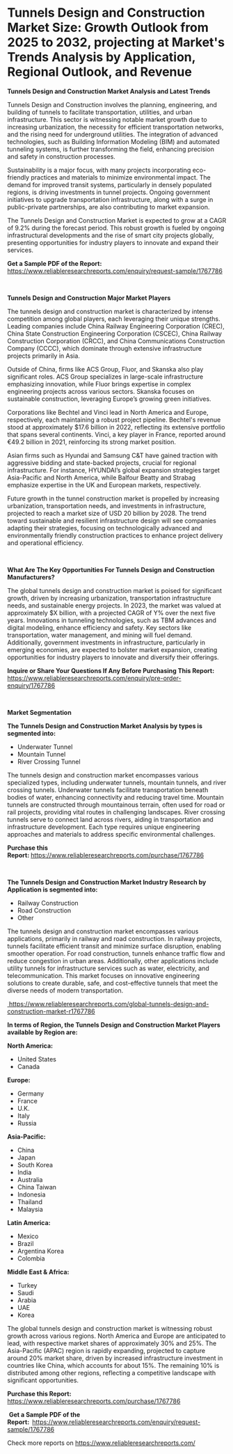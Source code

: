<p><h1>Tunnels Design and Construction Market Size: Growth Outlook from 2025 to 2032, projecting at Market's Trends Analysis by Application, Regional Outlook, and Revenue</h1></p><p><strong>Tunnels Design and Construction Market Analysis and Latest Trends</strong></p>
<p><p>Tunnels Design and Construction involves the planning, engineering, and building of tunnels to facilitate transportation, utilities, and urban infrastructure. This sector is witnessing notable market growth due to increasing urbanization, the necessity for efficient transportation networks, and the rising need for underground utilities. The integration of advanced technologies, such as Building Information Modeling (BIM) and automated tunneling systems, is further transforming the field, enhancing precision and safety in construction processes.</p><p>Sustainability is a major focus, with many projects incorporating eco-friendly practices and materials to minimize environmental impact. The demand for improved transit systems, particularly in densely populated regions, is driving investments in tunnel projects. Ongoing government initiatives to upgrade transportation infrastructure, along with a surge in public-private partnerships, are also contributing to market expansion.</p><p>The Tunnels Design and Construction Market is expected to grow at a CAGR of 9.2% during the forecast period. This robust growth is fueled by ongoing infrastructural developments and the rise of smart city projects globally, presenting opportunities for industry players to innovate and expand their services.</p></p>
<p><strong>Get a Sample PDF of the Report:&nbsp;</strong> <a href="https://www.reliableresearchreports.com/enquiry/request-sample/1767786?utm_campaign=2788&utm_medium=2&utm_source=Github&utm_content=ia&utm_term=11032025&utm_id=tunnels-design-and-construction">https://www.reliableresearchreports.com/enquiry/request-sample/1767786</a></p>
<p>&nbsp;</p>
<p><strong>Tunnels Design and Construction Major Market Players</strong></p>
<p><p>The tunnels design and construction market is characterized by intense competition among global players, each leveraging their unique strengths. Leading companies include China Railway Engineering Corporation (CREC), China State Construction Engineering Corporation (CSCEC), China Railway Construction Corporation (CRCC), and China Communications Construction Company (CCCC), which dominate through extensive infrastructure projects primarily in Asia.</p><p>Outside of China, firms like ACS Group, Fluor, and Skanska also play significant roles. ACS Group specializes in large-scale infrastructure emphasizing innovation, while Fluor brings expertise in complex engineering projects across various sectors. Skanska focuses on sustainable construction, leveraging Europe’s growing green initiatives.</p><p>Corporations like Bechtel and Vinci lead in North America and Europe, respectively, each maintaining a robust project pipeline. Bechtel's revenue stood at approximately $17.6 billion in 2022, reflecting its extensive portfolio that spans several continents. Vinci, a key player in France, reported around €49.2 billion in 2021, reinforcing its strong market position.</p><p>Asian firms such as Hyundai and Samsung C&T have gained traction with aggressive bidding and state-backed projects, crucial for regional infrastructure. For instance, HYUNDAI’s global expansion strategies target Asia-Pacific and North America, while Balfour Beatty and Strabag emphasize expertise in the UK and European markets, respectively.</p><p>Future growth in the tunnel construction market is propelled by increasing urbanization, transportation needs, and investments in infrastructure, projected to reach a market size of USD 20 billion by 2028. The trend toward sustainable and resilient infrastructure design will see companies adapting their strategies, focusing on technologically advanced and environmentally friendly construction practices to enhance project delivery and operational efficiency.</p></p>
<p>&nbsp;</p>
<p><strong>What Are The Key Opportunities For Tunnels Design and Construction Manufacturers?</strong></p>
<p><p>The global tunnels design and construction market is poised for significant growth, driven by increasing urbanization, transportation infrastructure needs, and sustainable energy projects. In 2023, the market was valued at approximately $X billion, with a projected CAGR of Y% over the next five years. Innovations in tunneling technologies, such as TBM advances and digital modeling, enhance efficiency and safety. Key sectors like transportation, water management, and mining will fuel demand. Additionally, government investments in infrastructure, particularly in emerging economies, are expected to bolster market expansion, creating opportunities for industry players to innovate and diversify their offerings.</p></p>
<p><strong>Inquire or Share Your Questions If Any Before Purchasing This Report:</strong> <a href="https://www.reliableresearchreports.com/enquiry/pre-order-enquiry/1767786?utm_campaign=2788&utm_medium=2&utm_source=Github&utm_content=ia&utm_term=11032025&utm_id=tunnels-design-and-construction">https://www.reliableresearchreports.com/enquiry/pre-order-enquiry/1767786</a></p>
<p>&nbsp;</p>
<p><strong>Market Segmentation</strong></p>
<p><strong>The Tunnels Design and Construction Market Analysis by types is segmented into:</strong></p>
<p><ul><li>Underwater Tunnel</li><li>Mountain Tunnel</li><li>River Crossing Tunnel</li></ul></p>
<p><p>The tunnels design and construction market encompasses various specialized types, including underwater tunnels, mountain tunnels, and river crossing tunnels. Underwater tunnels facilitate transportation beneath bodies of water, enhancing connectivity and reducing travel time. Mountain tunnels are constructed through mountainous terrain, often used for road or rail projects, providing vital routes in challenging landscapes. River crossing tunnels serve to connect land across rivers, aiding in transportation and infrastructure development. Each type requires unique engineering approaches and materials to address specific environmental challenges.</p></p>
<p><strong>Purchase this Report:&nbsp;</strong><a href="https://www.reliableresearchreports.com/purchase/1767786?utm_campaign=2788&utm_medium=2&utm_source=Github&utm_content=ia&utm_term=11032025&utm_id=tunnels-design-and-construction">https://www.reliableresearchreports.com/purchase/1767786</a></p>
<p>&nbsp;</p>
<p><strong>The Tunnels Design and Construction Market Industry Research by Application is segmented into:</strong></p>
<p><ul><li>Railway Construction</li><li>Road Construction</li><li>Other</li></ul></p>
<p><p>The tunnels design and construction market encompasses various applications, primarily in railway and road construction. In railway projects, tunnels facilitate efficient transit and minimize surface disruption, enabling smoother operation. For road construction, tunnels enhance traffic flow and reduce congestion in urban areas. Additionally, other applications include utility tunnels for infrastructure services such as water, electricity, and telecommunication. This market focuses on innovative engineering solutions to create durable, safe, and cost-effective tunnels that meet the diverse needs of modern transportation.</p></p>
<p><a href="https://www.reliableresearchreports.com/global-tunnels-design-and-construction-market-r1767786?utm_campaign=2788&utm_medium=2&utm_source=Github&utm_content=ia&utm_term=11032025&utm_id=tunnels-design-and-construction">&nbsp;https://www.reliableresearchreports.com/global-tunnels-design-and-construction-market-r1767786</a></p>
<p><strong>In terms of Region, the Tunnels Design and Construction Market Players available by Region are:</strong></p>
<p>
    <p> <strong> North America: </strong>
        <ul>
            <li>United States</li>
            <li>Canada</li>
        </ul>
        </p> 
    <p> <strong> Europe: </strong>
        <ul>
            <li>Germany</li>
            <li>France</li>
            <li>U.K.</li>
            <li>Italy</li>
            <li>Russia</li>
        </ul>
        </p> 
    <p> <strong> Asia-Pacific: </strong>
        <ul>
            <li>China</li>
            <li>Japan</li>
            <li>South Korea</li>
            <li>India</li>
            <li>Australia</li>
            <li>China Taiwan</li>
            <li>Indonesia</li>
            <li>Thailand</li>
            <li>Malaysia</li>
        </ul>
        </p> 
    <p> <strong> Latin America: </strong>
        <ul>
            <li>Mexico</li>
            <li>Brazil</li>
            <li>Argentina Korea</li>
            <li>Colombia</li>
        </ul>
        </p> 
    <p> <strong> Middle East & Africa: </strong>
        <ul>
            <li>Turkey</li>
            <li>Saudi</li>
            <li>Arabia</li>
            <li>UAE</li>
            <li>Korea</li>
        </ul>
    </p>
    </p>
<p><p>The global tunnels design and construction market is witnessing robust growth across various regions. North America and Europe are anticipated to lead, with respective market shares of approximately 30% and 25%. The Asia-Pacific (APAC) region is rapidly expanding, projected to capture around 20% market share, driven by increased infrastructure investment in countries like China, which accounts for about 15%. The remaining 10% is distributed among other regions, reflecting a competitive landscape with significant opportunities.</p></p>
<p><strong>Purchase this Report: </strong><a href="https://www.reliableresearchreports.com/purchase/1767786?utm_campaign=2788&utm_medium=2&utm_source=Github&utm_content=ia&utm_term=11032025&utm_id=tunnels-design-and-construction">https://www.reliableresearchreports.com/purchase/1767786</a></p>
<p>&nbsp;<strong>Get a Sample PDF of the Report:&nbsp;&nbsp;</strong><a href="https://www.reliableresearchreports.com/enquiry/request-sample/1767786?utm_campaign=2788&utm_medium=2&utm_source=Github&utm_content=ia&utm_term=11032025&utm_id=tunnels-design-and-construction">https://www.reliableresearchreports.com/enquiry/request-sample/1767786</a></p>
<p><strong></strong></p>
<p>Check more reports on <a href="https://www.reliableresearchreports.com/?utm_campaign=2788&utm_medium=2&utm_source=Github&utm_content=ia&utm_term=11032025&utm_id=tunnels-design-and-construction">https://www.reliableresearchreports.com/</a></p>